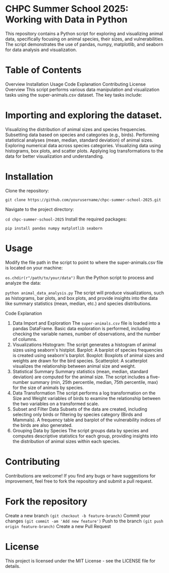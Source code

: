 # CHPC Summer School 2025: Working with Data in Python
This repository contains a Python script for exploring and visualizing animal data, specifically focusing on animal species, their sizes, and vulnerabilities. The script demonstrates the use of pandas, numpy, matplotlib, and seaborn for data analysis and visualization.

# Table of Contents
Overview
Installation
Usage
Code Explanation
Contributing
License
Overview
This script performs various data manipulation and visualization tasks using the super-animals.csv dataset. The key tasks include:

# Importing and exploring the dataset.
Visualizing the distribution of animal sizes and species frequencies.
Subsetting data based on species and categories (e.g., birds).
Performing statistical analyses (mean, median, standard deviation) of animal sizes.
Exploring numerical data across species categories.
Visualizing data using histograms, box plots, and scatter plots.
Applying log transformations to the data for better visualization and understanding.

# Installation
Clone the repository:

```
git clone https://github.com/yourusername/chpc-summer-school-2025.git
```
Navigate to the project directory:

```cd chpc-summer-school-2025```
Install the required packages:

```pip install pandas numpy matplotlib seaborn```

# Usage
Modify the file path in the script to point to where the super-animals.csv file is located on your machine:

```os.chdir(r"/path/to/your/data")```
Run the Python script to process and analyze the data:

```python animal_data_analysis.py```
The script will produce visualizations, such as histograms, bar plots, and box plots, and provide insights into the data like summary statistics (mean, median, etc.) and species distributions.

Code Explanation
1. Data Import and Exploration
The ```super-animals.csv``` file is loaded into a pandas DataFrame.
Basic data exploration is performed, including checking the variable names, number of observations, and the number of columns.
2. Visualizations
Histogram: The script generates a histogram of animal sizes using seaborn's histplot.
Barplot: A barplot of species frequencies is created using seaborn's barplot.
Boxplot: Boxplots of animal sizes and weights are drawn for the bird species.
Scatterplot: A scatterplot visualizes the relationship between animal size and weight.
3. Statistical Summary
Summary statistics (mean, median, standard deviation) are computed for the animal size.
The script includes a five-number summary (min, 25th percentile, median, 75th percentile, max) for the size of animals by species.
4. Data Transformation
The script performs a log transformation on the Size and Weight variables of birds to examine the relationship between the two variables on a transformed scale.
5. Subset and Filter Data
Subsets of the data are created, including selecting only birds or filtering by species category (Birds and Mammals).
A frequency table and barplot of the vulnerability indices of the birds are also generated.
6. Grouping Data by Species
The script groups data by species and computes descriptive statistics for each group, providing insights into the distribution of animal sizes within each species.

# Contributing
Contributions are welcome! If you find any bugs or have suggestions for improvement, feel free to fork the repository and submit a pull request.

# Fork the repository
Create a new branch ```(git checkout -b feature-branch)```
Commit your changes ```(git commit -am 'Add new feature')```
Push to the branch ```(git push origin feature-branch)```
Create a new Pull Request

# License
This project is licensed under the MIT License - see the LICENSE file for details.
